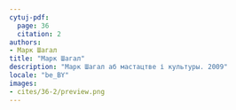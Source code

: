 ```yaml
---
cytuj-pdf:
  page: 36
  citation: 2
authors:
- Марк Шагал
title: "Марк Шагал"
description: "Марк Шагал аб мастацтве і культуры. 2009"
locale: "be_BY"
images:
- cites/36-2/preview.png
---
```

